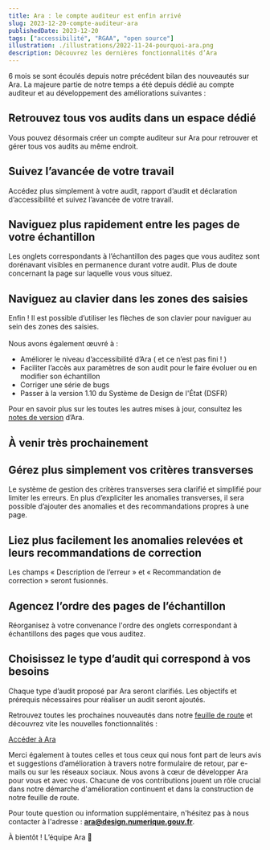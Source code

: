 ```yaml
---
title: Ara : le compte auditeur est enfin arrivé
slug: 2023-12-20-compte-auditeur-ara
publishedDate: 2023-12-20
tags: ["accessibilité", "RGAA", "open source"]
illustration: ./illustrations/2022-11-24-pourquoi-ara.png
description: Découvrez les dernières fonctionnalités d’Ara
---
```


6 mois se sont écoulés depuis notre précédent bilan des nouveautés sur Ara. La majeure partie de notre temps a été depuis dédié au compte auditeur et au développement des améliorations suivantes&nbsp;:
 
<h2 class="fr-mt-4w fr-mb-1w fr-h5">Retrouvez tous vos audits dans un espace dédié</h2> 
Vous pouvez désormais créer un compte auditeur sur Ara pour retrouver et gérer tous vos audits au même endroit.

<h2 class="fr-mt-4w fr-mb-1w fr-h5">Suivez l’avancée de votre travail</h2> 
Accédez plus simplement à votre audit, rapport d’audit et déclaration d’accessibilité et suivez l’avancée de votre travail. 

<h2 class="fr-mt-4w fr-mb-1w fr-h5">Naviguez plus rapidement entre les pages de votre échantillon</h2> 
Les onglets correspondants à l’échantillon des pages que vous auditez sont dorénavant visibles en permanence durant votre audit. Plus de doute concernant la page sur laquelle vous vous situez.

<h2 class="fr-mt-4w fr-mb-1w fr-h5">Naviguez au clavier dans les zones des saisies</h2> 
Enfin&nbsp;! Il est possible d’utiliser les flèches de son clavier pour naviguer au sein des zones des saisies.
<br></br>
Nous avons également œuvré à&nbsp;:

- Améliorer le niveau d’accessibilité d’Ara (&nbsp;et ce n’est pas fini&nbsp;!&nbsp;)
- Faciliter l’accès aux paramètres de son audit pour le faire évoluer ou en modifier son échantillon 
- Corriger une série de bugs 
- Passer à la version&nbsp;1.10 du Système de Design de l'État (DSFR)

<p class="fr-mt-4w">Pour en savoir plus sur les toutes les autres mises à jour, consultez les <a href="https://ara.numerique.gouv.fr/notes-de-versions" rel="noopener noreferrer" target="_blank"  title="notes de version - nouvelle fenêtre">notes de version</a> d’Ara.</p>

## À venir très prochainement

<h2 class="fr-mt-4w fr-mb-1w fr-h5">Gérez plus simplement vos critères transverses</h2> 
Le système de gestion des critères transverses sera clarifié et simplifié pour limiter les erreurs. En plus d’expliciter les anomalies transverses, il sera possible d’ajouter des anomalies et des recommandations propres à une page.

<h2 class="fr-mt-4w fr-mb-1w fr-h5">Liez plus facilement les anomalies relevées et leurs recommandations de correction</h2> 
Les champs «&nbsp;Description de l’erreur&nbsp;» et «&nbsp;Recommandation de correction&nbsp;» seront fusionnés. 

<h2 class="fr-mt-4w fr-mb-1w fr-h5">Agencez l’ordre des pages de l’échantillon </h2> 
Réorganisez à votre convenance l'ordre des onglets correspondant à échantillons des pages que vous auditez.  

<h2 class="fr-mt-4w fr-mb-1w fr-h5">Choisissez le type d’audit qui correspond à vos besoins</h2> 
Chaque type d’audit proposé par Ara seront clarifiés. Les objectifs et prérequis nécessaires pour réaliser un audit seront ajoutés.  

<p class="fr-mt-4w">Retrouvez toutes les prochaines nouveautés dans notre <a href="https://ara.numerique.gouv.fr/feuille-de-route" rel="noopener noreferrer" target="_blank"  title="Feuille de route - nouvelle fenêtre">feuille de route</a> et découvrez vite les nouvelles fonctionnalités&nbsp;:</p>

<div class="fr-container fr-my-4w">
<div class="fr-grid-row fr-grid-row--center">
<a class="fr-btn" href="https://ara.numerique.gouv.fr">Accéder à Ara</a>
</div>
</div>  

Merci également à toutes celles et tous ceux qui nous font part de leurs avis et suggestions d’amélioration à travers notre formulaire de retour, par e-mails ou sur les réseaux sociaux. Nous avons à cœur de développer Ara pour vous et avec vous. Chacune de vos contributions jouent un rôle crucial dans notre démarche d'amélioration continuent et dans la construction de notre feuille de route.

Pour toute question ou information supplémentaire, n'hésitez pas à nous contacter à l'adresse&nbsp;: **ara@design.numerique.gouv.fr**.

À bientôt&nbsp;!
L’équipe Ara&nbsp;🦜
